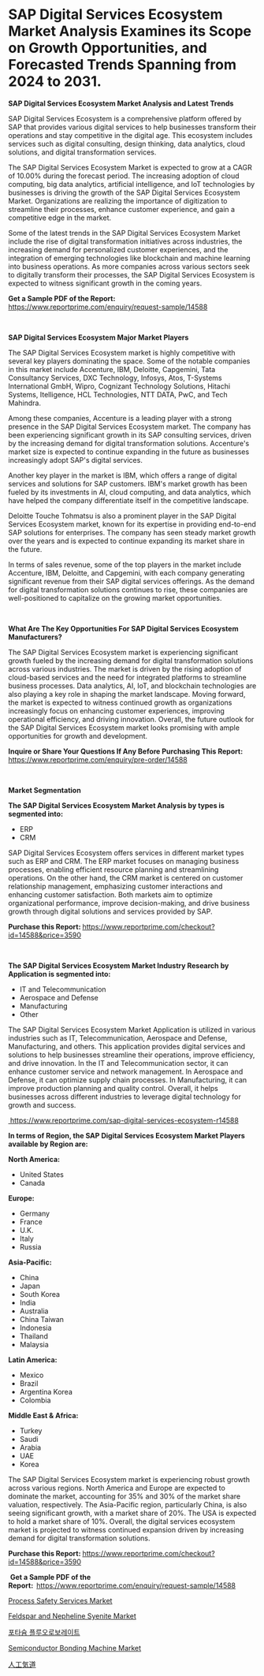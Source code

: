 <p><h1>SAP Digital Services Ecosystem Market Analysis Examines its Scope on Growth Opportunities, and Forecasted Trends Spanning from 2024 to 2031.</h1></p><p><strong>SAP Digital Services Ecosystem Market Analysis and Latest Trends</strong></p>
<p><p>SAP Digital Services Ecosystem is a comprehensive platform offered by SAP that provides various digital services to help businesses transform their operations and stay competitive in the digital age. This ecosystem includes services such as digital consulting, design thinking, data analytics, cloud solutions, and digital transformation services.</p><p>The SAP Digital Services Ecosystem Market is expected to grow at a CAGR of 10.00% during the forecast period. The increasing adoption of cloud computing, big data analytics, artificial intelligence, and IoT technologies by businesses is driving the growth of the SAP Digital Services Ecosystem Market. Organizations are realizing the importance of digitization to streamline their processes, enhance customer experience, and gain a competitive edge in the market.</p><p>Some of the latest trends in the SAP Digital Services Ecosystem Market include the rise of digital transformation initiatives across industries, the increasing demand for personalized customer experiences, and the integration of emerging technologies like blockchain and machine learning into business operations. As more companies across various sectors seek to digitally transform their processes, the SAP Digital Services Ecosystem is expected to witness significant growth in the coming years.</p></p>
<p><strong>Get a Sample PDF of the Report:&nbsp;</strong> <a href="https://www.reportprime.com/enquiry/request-sample/14588">https://www.reportprime.com/enquiry/request-sample/14588</a></p>
<p>&nbsp;</p>
<p><strong>SAP Digital Services Ecosystem Major Market Players</strong></p>
<p><p>The SAP Digital Services Ecosystem market is highly competitive with several key players dominating the space. Some of the notable companies in this market include Accenture, IBM, Deloitte, Capgemini, Tata Consultancy Services, DXC Technology, Infosys, Atos, T-Systems International GmbH, Wipro, Cognizant Technology Solutions, Hitachi Systems, Itelligence, HCL Technologies, NTT DATA, PwC, and Tech Mahindra.</p><p>Among these companies, Accenture is a leading player with a strong presence in the SAP Digital Services Ecosystem market. The company has been experiencing significant growth in its SAP consulting services, driven by the increasing demand for digital transformation solutions. Accenture's market size is expected to continue expanding in the future as businesses increasingly adopt SAP's digital services.</p><p>Another key player in the market is IBM, which offers a range of digital services and solutions for SAP customers. IBM's market growth has been fueled by its investments in AI, cloud computing, and data analytics, which have helped the company differentiate itself in the competitive landscape.</p><p>Deloitte Touche Tohmatsu is also a prominent player in the SAP Digital Services Ecosystem market, known for its expertise in providing end-to-end SAP solutions for enterprises. The company has seen steady market growth over the years and is expected to continue expanding its market share in the future.</p><p>In terms of sales revenue, some of the top players in the market include Accenture, IBM, Deloitte, and Capgemini, with each company generating significant revenue from their SAP digital services offerings. As the demand for digital transformation solutions continues to rise, these companies are well-positioned to capitalize on the growing market opportunities.</p></p>
<p>&nbsp;</p>
<p><strong>What Are The Key Opportunities For SAP Digital Services Ecosystem Manufacturers?</strong></p>
<p><p>The SAP Digital Services Ecosystem market is experiencing significant growth fueled by the increasing demand for digital transformation solutions across various industries. The market is driven by the rising adoption of cloud-based services and the need for integrated platforms to streamline business processes. Data analytics, AI, IoT, and blockchain technologies are also playing a key role in shaping the market landscape. Moving forward, the market is expected to witness continued growth as organizations increasingly focus on enhancing customer experiences, improving operational efficiency, and driving innovation. Overall, the future outlook for the SAP Digital Services Ecosystem market looks promising with ample opportunities for growth and development.</p></p>
<p><strong>Inquire or Share Your Questions If Any Before Purchasing This Report:</strong> <a href="https://www.reportprime.com/enquiry/pre-order/14588">https://www.reportprime.com/enquiry/pre-order/14588</a></p>
<p>&nbsp;</p>
<p><strong>Market Segmentation</strong></p>
<p><strong>The SAP Digital Services Ecosystem Market Analysis by types is segmented into:</strong></p>
<p><ul><li>ERP</li><li>CRM</li></ul></p>
<p><p>SAP Digital Services Ecosystem offers services in different market types such as ERP and CRM. The ERP market focuses on managing business processes, enabling efficient resource planning and streamlining operations. On the other hand, the CRM market is centered on customer relationship management, emphasizing customer interactions and enhancing customer satisfaction. Both markets aim to optimize organizational performance, improve decision-making, and drive business growth through digital solutions and services provided by SAP.</p></p>
<p><strong>Purchase this Report:&nbsp;</strong><a href="https://www.reportprime.com/checkout?id=14588&price=3590">https://www.reportprime.com/checkout?id=14588&price=3590</a></p>
<p>&nbsp;</p>
<p><strong>The SAP Digital Services Ecosystem Market Industry Research by Application is segmented into:</strong></p>
<p><ul><li>IT and Telecommunication</li><li>Aerospace and Defense</li><li>Manufacturing</li><li>Other</li></ul></p>
<p><p>The SAP Digital Services Ecosystem Market Application is utilized in various industries such as IT, Telecommunication, Aerospace and Defense, Manufacturing, and others. This application provides digital services and solutions to help businesses streamline their operations, improve efficiency, and drive innovation. In the IT and Telecommunication sector, it can enhance customer service and network management. In Aerospace and Defense, it can optimize supply chain processes. In Manufacturing, it can improve production planning and quality control. Overall, it helps businesses across different industries to leverage digital technology for growth and success.</p></p>
<p><a href="https://www.reportprime.com/sap-digital-services-ecosystem-r14588">&nbsp;https://www.reportprime.com/sap-digital-services-ecosystem-r14588</a></p>
<p><strong>In terms of Region, the SAP Digital Services Ecosystem Market Players available by Region are:</strong></p>
<p>
    <p> <strong> North America: </strong>
        <ul>
            <li>United States</li>
            <li>Canada</li>
        </ul>
        </p> 
    <p> <strong> Europe: </strong>
        <ul>
            <li>Germany</li>
            <li>France</li>
            <li>U.K.</li>
            <li>Italy</li>
            <li>Russia</li>
        </ul>
        </p> 
    <p> <strong> Asia-Pacific: </strong>
        <ul>
            <li>China</li>
            <li>Japan</li>
            <li>South Korea</li>
            <li>India</li>
            <li>Australia</li>
            <li>China Taiwan</li>
            <li>Indonesia</li>
            <li>Thailand</li>
            <li>Malaysia</li>
        </ul>
        </p> 
    <p> <strong> Latin America: </strong>
        <ul>
            <li>Mexico</li>
            <li>Brazil</li>
            <li>Argentina Korea</li>
            <li>Colombia</li>
        </ul>
        </p> 
    <p> <strong> Middle East & Africa: </strong>
        <ul>
            <li>Turkey</li>
            <li>Saudi</li>
            <li>Arabia</li>
            <li>UAE</li>
            <li>Korea</li>
        </ul>
    </p>
    </p>
<p><p>The SAP Digital Services Ecosystem market is experiencing robust growth across various regions. North America and Europe are expected to dominate the market, accounting for 35% and 30% of the market share valuation, respectively. The Asia-Pacific region, particularly China, is also seeing significant growth, with a market share of 20%. The USA is expected to hold a market share of 10%. Overall, the digital services ecosystem market is projected to witness continued expansion driven by increasing demand for digital transformation solutions.</p></p>
<p><strong>Purchase this Report: </strong><a href="https://www.reportprime.com/checkout?id=14588&price=3590">https://www.reportprime.com/checkout?id=14588&price=3590</a></p>
<p>&nbsp;<strong>Get a Sample PDF of the Report:&nbsp;&nbsp;</strong><a href="https://www.reportprime.com/enquiry/request-sample/14588">https://www.reportprime.com/enquiry/request-sample/14588</a></p>
<p><strong></strong></p>
<p><p><a href="https://github.com/jerrycopelandthomaswsqd8q/Market-Research-Report-List-2/blob/main/process-safety-services-market.md">Process Safety Services Market</a></p><p><a href="https://issuu.com/reportprime-2/docs/feldspar-and-nepheline-syenite-market-size-2030.pp">Feldspar and Nepheline Syenite Market</a></p><p><a href="https://github.com/nuekbpymrrz5/Market-Research-Report-List-1/blob/main/313698323192.md">포타슘 플루오로보레이트</a></p><p><a href="https://sulfuric-clavicle-d39.notion.site/Semiconductor-Bonding-Machine-Market-Comprehensive-Assessment-by-Type-Application-and-Geography-0131debc6b49402c869218d0b7af7069">Semiconductor Bonding Machine Market</a></p><p><a href="https://github.com/hilmi-2a/Market-Research-Report-List-1/blob/main/972083425475.md">人工気道</a></p></p>